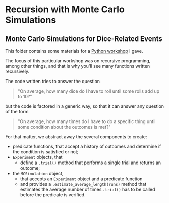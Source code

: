 # Recursion with Monte Carlo Simulations

## Monte Carlo Simulations for Dice-Related Events

This folder contains some materials for a [Python workshop](https://mathspp.com/workshops) I gave.

The focus of this particular workshop was on recursive programming,
among other things,
and that is why you'll see many functions written recursively.

The code written tries to answer the question

 > "On average, how many dice do I have to roll until some rolls add up to 10?"

but the code is factored in a generic way, so that it can answer any question of the form

 > "On average, how many times do I have to do a specific thing until some condition about the outcomes is met?"

For that matter, we abstract away the several components to create:

 - predicate functions, that accept a history of outcomes and determine if the condition is satisfied or not;
 - `Experiment` objects, that
   - define a `.trial()` method that performs a single trial and returns an outcome;
 - the `MCSimulation` object,
   - that accepts an `Experiment` object and a predicate function
   - and provides a `.estimate_average_length(runs)` method that estimates the average number of times `.trial()` has
to be called before the predicate is verified.
